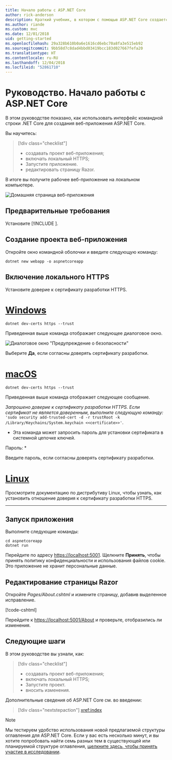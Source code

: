 ```yaml
---
title: Начало работы с ASP.NET Core
author: rick-anderson
description: Краткий учебник, в котором с помощью ASP.NET Core создается и запускается простое приложение Hello World.
ms.author: riande
ms.custom: mvc
ms.date: 12/01/2018
uid: getting-started
ms.openlocfilehash: 29a328b610b0a6e1616cd6ebc70a8fa3e515eb92
ms.sourcegitcommit: 9bb58d7c8dad4bbd03419bcc183d027667fefa20
ms.translationtype: HT
ms.contentlocale: ru-RU
ms.lasthandoff: 12/04/2018
ms.locfileid: "52861710"
---
```

# <a name="tutorial-get-started-with-aspnet-core"></a>Руководство. Начало работы с ASP.NET Core

В этом руководстве показано, как использовать интерфейс командной строки .NET Core для создания веб-приложения ASP.NET Core.

Вы научитесь:

> [!div class="checklist"]
> * создавать проект веб-приложения;
> * включать локальный HTTPS;
> * Запустите приложение.
> * редактировать страницу Razor.

В итоге вы получите рабочее веб-приложение на локальном компьютере.

![Домашняя страница веб-приложения](_static/home-page.png)

## <a name="prerequisites"></a>Предварительные требования

Установите [!INCLUDE [](~/includes/2.1-SDK.md)].

## <a name="create-a-web-app-project"></a>Создание проекта веб-приложения

Откройте окно командной оболочки и введите следующую команду:

```console
dotnet new webapp -o aspnetcoreapp
```

## <a name="enable-local-https"></a>Включение локального HTTPS

Установите доверие к сертификату разработки HTTPS.

# <a name="windowstabwindows"></a>[Windows](#tab/windows)

```console
dotnet dev-certs https --trust
```

Приведенная выше команда отображает следующее диалоговое окно.

![Диалоговое окно "Предупреждение о безопасности"](_static/cert.png)

Выберите **Да**, если согласны доверять сертификату разработки.

# <a name="macostabmacos"></a>[macOS](#tab/macos)

```console
dotnet dev-certs https --trust
```

Приведенная выше команда отображает следующее сообщение.

*Запрошено доверие к сертификату разработки HTTPS. Если сертификат не является доверенным, выполните следующую команду:* `'sudo security add-trusted-cert -d -r trustRoot -k /Library/Keychains/System.keychain <<certificate>>'`.  
* Эта команда может запросить пароль для установки сертификата в системной цепочке ключей.

Пароль: *

Введите пароль, если согласны доверять сертификату разработки.

# <a name="linuxtablinux"></a>[Linux](#tab/linux)

Просмотрите документацию по дистрибутиву Linux, чтобы узнать, как установить отношение доверия к сертификату разработки HTTPS.

---

## <a name="run-the-app"></a>Запуск приложения

Выполните следующие команды:

```console
cd aspnetcoreapp
dotnet run
```

Перейдите по адресу [https://localhost:5001](https://localhost:5001). Щелкните **Принять**, чтобы принять политику конфиденциальности и использования файлов cookie. Это приложение не хранит персональные данные.

## <a name="edit-a-razor-page"></a>Редактирование страницы Razor

Откройте *Pages/About.cshtml* и измените страницу, добавив выделенное исправление.

[!code-cshtml[](sample/getting-started/about.cshtml?highlight=9)]

Перейдите к [https://localhost:5001/About](https://localhost:5001/About) и проверьте, отобразились ли изменения.

## <a name="next-steps"></a>Следующие шаги

В этом руководстве вы узнали, как:

> [!div class="checklist"]
> * создавать проект веб-приложения;
> * включать локальный HTTPS;
> * Запустите проект.
> * вносить изменения.

Дополнительные сведения об ASP.NET Core см. во введении:

> [!div class="nextstepaction"]
> <xref:index>

> [!NOTE]
> Мы тестируем удобство использования новой предлагаемой структуры оглавления для ASP.NET Core. Если у вас есть несколько минут, и вы хотите попробовать найти семь разных тем в существующей или планируемой структуре оглавления, [щелкните здесь, чтобы принять участие в исследовании](https://dpk4xbh5.optimalworkshop.com/treejack/aa11wn82).
